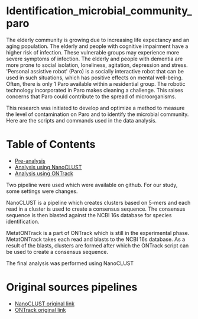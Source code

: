 # Identification_microbial_community_paro

The elderly community is growing due to increasing life expectancy and an aging population. The elderly and people with cognitive impairment have a higher risk of infection. These vulnerable groups may experience more severe symptoms of infection. The elderly and people with dementia are more prone to social isolation, loneliness, agitation, depression and stress. 'Personal assistive robot' (Paro) is a socially interactive robot that can be used in such situations, which has positive effects on mental well-being. Often, there is only 1 Paro available within a residential group. The robotic technology incorporated in Paro makes cleaning a challenge. This raises concerns that Paro could contribute to the spread of microorganisms.

This research was initiated to develop and optimize a method to measure the level of contamination on Paro and to identify the microbial community. Here are the scripts and commands used in the data analysis.

# Table of Contents 
* [Pre-analysis](https://github.com/Cynthiavlu/Identification_microbial_community_paro/tree/main/Pre-analysis) 
* [Analysis using NanoCLUST](https://github.com/Cynthiavlu/Identification_microbial_community_paro/tree/main/NanoCLUST_analysis)
* [Analysis using ONTrack](https://github.com/Cynthiavlu/Identification_microbial_community_paro/tree/main/ONTrack_analysis)

Two pipeline were used which were available on github. For our study, some settings were changes. 

NanoCLUST is a pipeline which creates clusters based on 5-mers and each read in a cluster is used to create a consensus sequence. 
The consensus sequence is then blasted against the NCBI 16s database for species identification. 

MetatONTrack is a part of ONTrack which is still in the experimental phase. 
MetatONTrack takes each read and blasts to the NCBI 16s database. 
As a result of the blasts, clusters are formed after which the ONTrack script can be used to create a consensus sequence. 

The final analysis was performed using NanoCLUST

# Original sources pipelines 
* [NanoCLUST original link](https://github.com/genomicsITER/NanoCLUST) 
* [ONTrack original link](https://github.com/MaestSi/ONTrack) 
